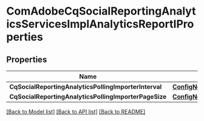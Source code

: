 # ComAdobeCqSocialReportingAnalyticsServicesImplAnalyticsReportIProperties

## Properties
Name | Type | Description | Notes
------------ | ------------- | ------------- | -------------
**CqSocialReportingAnalyticsPollingImporterInterval** | [**ConfigNodePropertyInteger**](configNodePropertyInteger.md) |  | [optional] 
**CqSocialReportingAnalyticsPollingImporterPageSize** | [**ConfigNodePropertyInteger**](configNodePropertyInteger.md) |  | [optional] 

[[Back to Model list]](../README.md#documentation-for-models) [[Back to API list]](../README.md#documentation-for-api-endpoints) [[Back to README]](../README.md)


